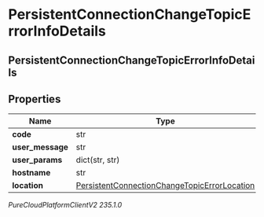 # PersistentConnectionChangeTopicErrorInfoDetails

## PersistentConnectionChangeTopicErrorInfoDetails

## Properties

|Name | Type | Description | Notes|
|------------ | ------------- | ------------- | -------------|
| **code** | str |  | [optional] |
| **user_message** | str |  | [optional] |
| **user_params** | dict(str, str) |  | [optional] |
| **hostname** | str |  | [optional] |
| **location** | [PersistentConnectionChangeTopicErrorLocation](PersistentConnectionChangeTopicErrorLocation) |  | [optional] |



_PureCloudPlatformClientV2 235.1.0_
